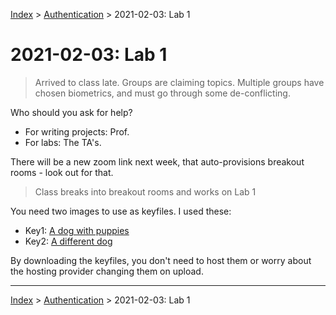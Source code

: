 
[Index](../../../index.md) > [Authentication](./index.md) > 2021-02-03: Lab 1

# 2021-02-03: Lab 1

> Arrived to class late. Groups are claiming topics. Multiple groups have chosen biometrics, and must go through some de-conflicting.

Who should you ask for help?

- For writing projects: Prof.
- For labs: The TA's.

There will be a new zoom link next week, that auto-provisions breakout rooms - look out for that.

> Class breaks into breakout rooms and works on Lab 1

You need two images to use as keyfiles. I used these:

- Key1: [A dog with puppies](https://external-preview.redd.it/YfyiafXoKHhdchHkElXj-Nzn7h3Ec2Bv44X4UVB4WOI.jpg?s=606e0f65a2bef6094648728dde648067b3c08918)
- Key2: [A different dog](https://i.redd.it/ub8seni97dj51.jpg)

By downloading the keyfiles, you don't need to host them or worry about the hosting provider changing them on upload.

---

[Index](../../../index.md) > [Authentication](./index.md) > 2021-02-03: Lab 1
